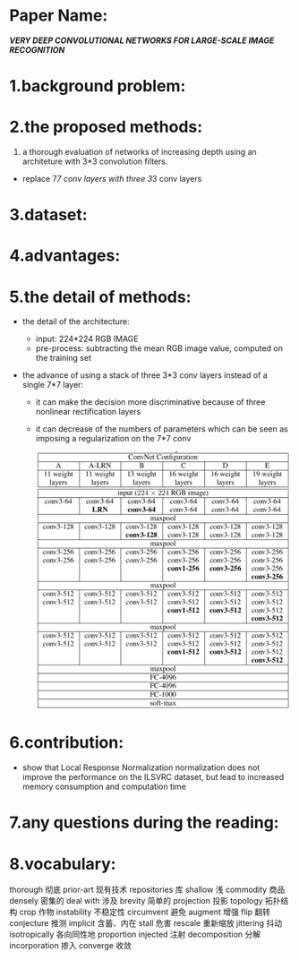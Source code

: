 
# Paper Name:
**_VERY DEEP CONVOLUTIONAL NETWORKS FOR LARGE-SCALE IMAGE RECOGNITION_**
# 1.background problem:


# 2.the proposed methods:
  1. a thorough evaluation of networks of increasing depth using an architeture with 3*3 convolution filters.
  *  replace 7*7 conv layers with three 3*3 conv layers
# 3.dataset:


# 4.advantages:

# 5.the detail of methods:
  * the detail of the architecture:
    * input: 224*224 RGB IMAGE
    * pre-process: subtracting the mean RGB image value, computed on the training set

  * the advance of using a stack of three 3\*3 conv layers instead of a single 7\*7 layer:
    * it can make the decision more discriminative because of three nonlinear rectification layers
    * it can decrease of the numbers of parameters which can be seen as imposing a regularization on the 7\*7 conv

        ![](https://raw.githubusercontent.com/xuyouze/MyNotes/master/images/VGG-structure.jpg)<br/>

# 6.contribution:
  * show that Local Response Normalization normalization does not improve the performance on the ILSVRC dataset, but lead to increased memory consumption and computation time

# 7.any questions during the reading:

# 8.vocabulary:
thorough 彻底
prior-art 现有技术
repositories 库
shallow 浅
commodity 商品
densely 密集的
deal with 涉及
brevity 简单的
projection 投影
topology 拓扑结构
crop 作物
instability 不稳定性
circumvent 避免
augment 增强
flip 翻转
conjecture 推测
implicit 含蓄、内在
stall 危害
rescale 重新缩放
jittering 抖动
isotropically 各向同性地
proportion
injected 注射
decomposition 分解
incorporation 掺入
converge 收敛
